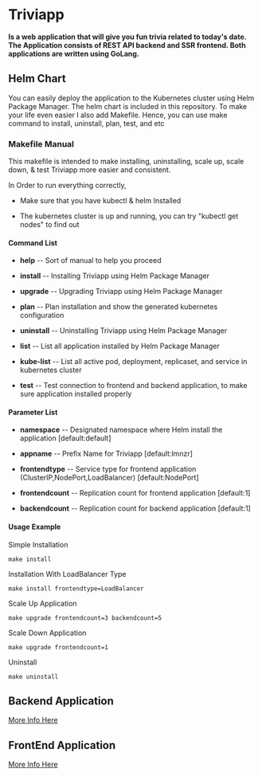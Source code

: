 # Triviapp

**Is a web application that will give you fun trivia related to today's date. The Application consists of REST API backend and SSR frontend. Both applications are written using GoLang.**

## Helm Chart

You can easily deploy the application to the Kubernetes cluster using Helm Package Manager. The helm chart is included in this repository. To make your life even easier I also add Makefile. Hence, you can use make command to install, uninstall, plan, test, and etc

### Makefile Manual

This makefile is intended to make installing, uninstalling, scale up, scale down, & test Triviapp more easier and consistent.

In Order to run everything correctly,

- Make sure that you have kubectl & helm Installed

- The kubernetes cluster is up and running, you can try "kubectl get nodes" to find out

#### Command List

- **help** -- Sort of manual to help you proceed

- **install** -- Installing Triviapp using Helm Package Manager

- **upgrade** -- Upgrading Triviapp using Helm Package Manager

- **plan** -- Plan installation and show the generated kubernetes configuration

- **uninstall** -- Uninstalling Triviapp using Helm Package Manager

- **list** -- List all application installed by Helm Package Manager

- **kube-list** -- List all active pod, deployment, replicaset, and service in kubernetes cluster

- **test** -- Test connection to frontend and backend application, to make sure application installed properly

#### Parameter List

- **namespace** -- Designated namespace where Helm install the application [default:default]

- **appname** -- Prefix Name for Triviapp [default:lmnzr]

- **frontendtype** -- Service type for frontend application (ClusterIP,NodePort,LoadBalancer) [default:NodePort]

- **frontendcount** -- Replication count for frontend application [default:1]

- **backendcount** -- Replication count for backend application [default:1]

#### Usage Example

Simple Installation

```
make install
```

Installation With LoadBalancer Type

```
make install frontendtype=LoadBalancer
```

Scale Up Application

```
make upgrade frontendcount=3 backendcount=5
```

Scale Down Application

```
make upgrade frontendcount=1
```

Uninstall

```
make uninstall
```

## Backend Application

[More Info Here](https://feature-api-dev.halofina.com/kyc)

## FrontEnd Application

[More Info Here](https://feature-api-dev.halofina.com/kyc)
